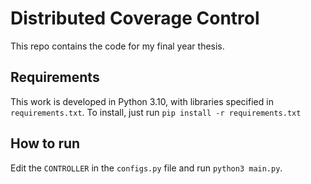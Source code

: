 # Distributed Coverage Control

This repo contains the code for my final year thesis.

## Requirements
This work is developed in Python 3.10, with libraries specified in `requirements.txt`. To install, just run `pip install -r requirements.txt`

## How to run
Edit the `CONTROLLER` in the `configs.py` file and run `python3 main.py`.
